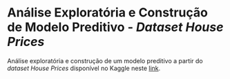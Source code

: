 # Análise Exploratória e Construção de Modelo Preditivo - _Dataset House Prices_

Análise exploratória e construção de um modelo preditivo a partir do _dataset House Prices_ disponível no Kaggle neste [link](https://www.kaggle.com/c/house-prices-advanced-regression-techniques/overview).